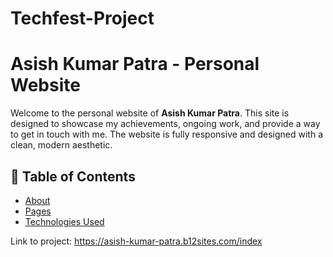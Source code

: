 # Techfest-Project
# Asish Kumar Patra - Personal Website

Welcome to the personal website of **Asish Kumar Patra**. This site is designed to showcase my achievements, ongoing work, and provide a way to get in touch with me. The website is fully responsive and designed with a clean, modern aesthetic.

## 📝 Table of Contents

- [About](#about)
- [Pages](#pages)
- [Technologies Used](#technologies-used)

Link to project: https://asish-kumar-patra.b12sites.com/index
